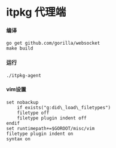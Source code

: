 itpkg 代理端
=========

#### 编译
	go get github.com/gorilla/websocket
	make build

#### 运行
	./itpkg-agent


#### vim设置
	set nobackup
		if exists("g:did\_load\_filetypes")
		filetype off
		filetype plugin indent off
	endif
	set runtimepath+=$GOROOT/misc/vim 
	filetype plugin indent on
	syntax on

